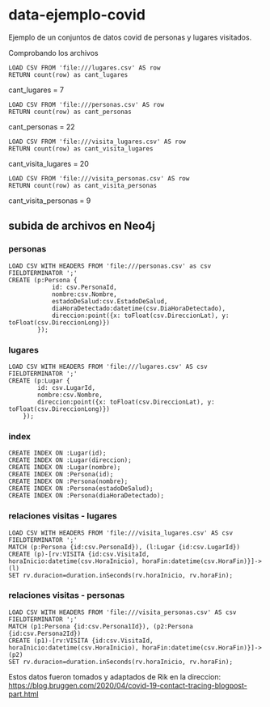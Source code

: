 # data-ejemplo-covid
Ejemplo de un conjuntos de datos covid de personas y lugares visitados.

Comprobando los archivos
```
LOAD CSV FROM 'file:///lugares.csv' AS row
RETURN count(row) as cant_lugares
```
cant_lugares = 7

```
LOAD CSV FROM 'file:///personas.csv' AS row
RETURN count(row) as cant_personas
```
cant_personas = 22

```
LOAD CSV FROM 'file:///visita_lugares.csv' AS row
RETURN count(row) as cant_visita_lugares
```
cant_visita_lugares = 20

```
LOAD CSV FROM 'file:///visita_personas.csv' AS row
RETURN count(row) as cant_visita_personas
```
cant_visita_personas = 9

## subida de archivos en Neo4j
### personas
```
LOAD CSV WITH HEADERS FROM 'file:///personas.csv' as csv
FIELDTERMINATOR ';'
CREATE (p:Persona {
			id: csv.PersonaId, 
			nombre:csv.Nombre, 
			estadoDeSalud:csv.EstadoDeSalud, 
			diaHoraDetectado:datetime(csv.DiaHoraDetectado),
			direccion:point({x: toFloat(csv.DireccionLat), y: toFloat(csv.DireccionLong)})
		});
```

### lugares
```
LOAD CSV WITH HEADERS FROM 'file:///lugares.csv' AS csv
FIELDTERMINATOR ';'
CREATE (p:Lugar {
		id: csv.LugarId, 
		nombre:csv.Nombre, 
		direccion:point({x: toFloat(csv.DireccionLat), y: toFloat(csv.DireccionLong)})
	});
 ```
### index
```
CREATE INDEX ON :Lugar(id);
CREATE INDEX ON :Lugar(direccion);
CREATE INDEX ON :Lugar(nombre);
CREATE INDEX ON :Persona(id);
CREATE INDEX ON :Persona(nombre);
CREATE INDEX ON :Persona(estadoDeSalud);
CREATE INDEX ON :Persona(diaHoraDetectado); 
 ```
### relaciones visitas - lugares
```
LOAD CSV WITH HEADERS FROM 'file:///visita_lugares.csv' AS csv
FIELDTERMINATOR ';'
MATCH (p:Persona {id:csv.PersonaId}), (l:Lugar {id:csv.LugarId})
CREATE (p)-[rv:VISITA {id:csv.VisitaId, horaInicio:datetime(csv.HoraInicio), horaFin:datetime(csv.HoraFin)}]->(l)
SET rv.duracion=duration.inSeconds(rv.horaInicio, rv.horaFin);
```
### relaciones visitas - personas
```
LOAD CSV WITH HEADERS FROM 'file:///visita_personas.csv' AS csv
FIELDTERMINATOR ';'
MATCH (p1:Persona {id:csv.Persona1Id}), (p2:Persona {id:csv.Persona2Id})
CREATE (p1)-[rv:VISITA {id:csv.VisitaId, horaInicio:datetime(csv.HoraInicio), horaFin:datetime(csv.HoraFin)}]->(p2)
SET rv.duracion=duration.inSeconds(rv.horaInicio, rv.horaFin);
```

Estos datos fueron tomados y adaptados de Rik en la direccion: https://blog.bruggen.com/2020/04/covid-19-contact-tracing-blogpost-part.html

 
